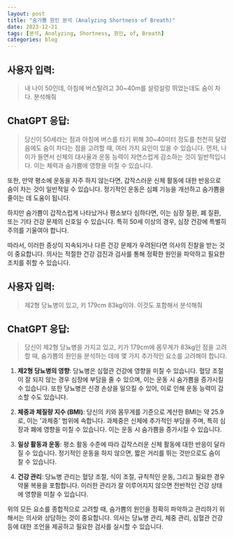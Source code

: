 ```yaml
---
layout: post
title: "숨가쁨 원인 분석 (Analyzing Shortness of Breath)"
date: 2023-12-21
tags: [분석, Analyzing, Shortness, 원인, of, Breath]
categories: blog
---
```


## 사용자 입력:
> 내 나이 50인데, 아침에 버스탈려고 30~40m를 설렁설렁 뛰었는데도 숨이 차다. 분석해줘

## ChatGPT 응답:
> 당신이 50세라는 점과 아침에 버스를 타기 위해 30~40미터 정도를 천천히 달렸음에도 숨이 차다는 점을 고려할 때, 여러 가지 요인이 있을 수 있습니다. 먼저, 나이가 들면서 신체의 대사율과 운동 능력이 자연스럽게 감소하는 것이 일반적입니다. 이는 체력과 숨가쁨에 영향을 미칠 수 있습니다.

또한, 만약 평소에 운동을 자주 하지 않는다면, 갑작스러운 신체 활동에 대한 반응으로 숨이 차는 것이 일반적일 수 있습니다. 정기적인 운동은 심폐 기능을 개선하고 숨가쁨을 줄이는 데 도움이 됩니다.

하지만 숨가쁨이 갑작스럽게 나타났거나 평소보다 심하다면, 이는 심장 질환, 폐 질환, 또는 기타 건강 문제의 신호일 수 있습니다. 특히 50세 이상의 경우, 심장 건강에 특별히 주의를 기울여야 합니다.

따라서, 이러한 증상이 지속되거나 다른 건강 문제가 우려된다면 의사의 진찰을 받는 것이 중요합니다. 의사는 적절한 건강 검진과 검사를 통해 정확한 원인을 파악하고 필요한 조치를 취할 수 있습니다.

## 사용자 입력:
> 제2형 당뇨병이 있고, 키 179cm 83kg이야. 이것도 포함해서 분석해줘

## ChatGPT 응답:
> 당신이 제2형 당뇨병을 가지고 있고, 키가 179cm에 몸무게가 83kg인 점을 고려할 때, 숨가쁨의 원인을 분석하는 데에 몇 가지 추가적인 요소를 고려해야 합니다.

1. **제2형 당뇨병의 영향**: 당뇨병은 심혈관 건강에 영향을 미칠 수 있습니다. 혈당 조절이 잘 되지 않는 경우 심장에 부담을 줄 수 있으며, 이는 운동 시 숨가쁨을 증가시킬 수 있습니다. 또한 당뇨병은 신경 손상을 일으킬 수 있어, 이로 인해 운동 능력이 감소할 수도 있습니다.

2. **체중과 체질량 지수 (BMI)**: 당신의 키와 몸무게를 기준으로 계산한 BMI는 약 25.9로, 이는 '과체중' 범위에 속합니다. 과체중은 신체에 추가적인 부담을 주며, 특히 심장과 폐에 영향을 미칠 수 있습니다. 이는 운동 시 숨가쁨을 증가시킬 수 있습니다.

3. **일상 활동과 운동**: 평소 활동 수준에 따라 갑작스러운 신체 활동에 대한 반응이 달라질 수 있습니다. 정기적인 운동을 하지 않으면, 짧은 거리를 뛰는 것만으로도 숨이 찰 수 있습니다.

4. **건강 관리**: 당뇨병 관리는 혈당 조절, 식이 조절, 규칙적인 운동, 그리고 필요한 경우 약물 복용을 포함합니다. 이러한 관리가 잘 이루어지지 않으면 전반적인 건강 상태에 영향을 미칠 수 있습니다.

위의 모든 요소를 종합적으로 고려할 때, 숨가쁨의 원인을 정확히 파악하고 관리하기 위해서는 의사와 상담하는 것이 중요합니다. 의사는 당뇨병 관리, 체중 관리, 심혈관 건강 등에 대한 조언을 제공하고 필요한 검사를 실시할 수 있습니다.

